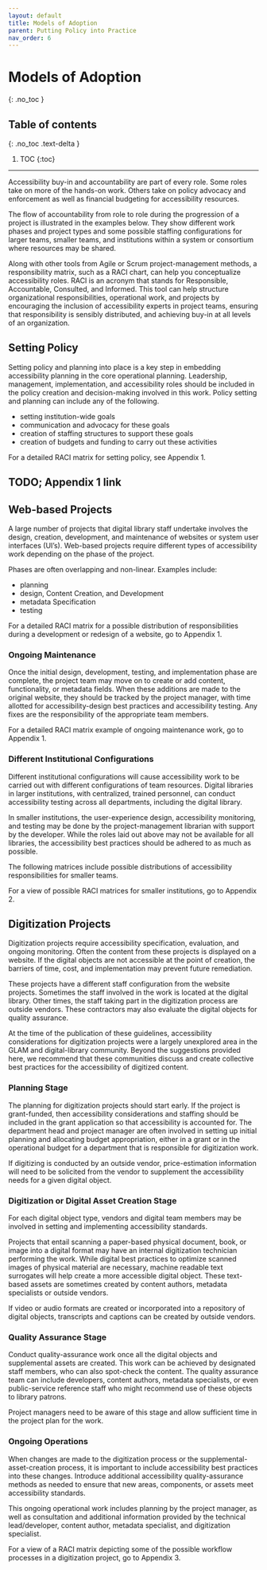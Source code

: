 ```yaml
---
layout: default
title: Models of Adoption
parent: Putting Policy into Practice
nav_order: 6
---
```


# Models of Adoption
{: .no_toc }

## Table of contents
{: .no_toc .text-delta }

1. TOC
{:toc}

---

Accessibility buy-in and accountability are part of every role. Some roles take on more of the hands-on work. Others take on policy advocacy and enforcement as well as financial budgeting for accessibility resources.

The flow of accountability from role to role during the progression of a project is illustrated in the examples below. They show different work phases and project types and some possible staffing configurations for larger teams, smaller teams, and  institutions within a system or consortium where resources may be shared.

Along with other tools from Agile or Scrum project-management methods, a responsibility matrix, such as a RACI chart, can help you conceptualize accessibility roles. RACI is an acronym that stands for Responsible, Accountable, Consulted, and Informed. This tool can help structure organizational responsibilities, operational work, and projects by encouraging the inclusion  of accessibility experts in project teams, ensuring that responsibility is sensibly distributed, and achieving buy-in at all levels of an organization. 

## Setting Policy

Setting policy and planning into place is a key step in embedding accessibility planning in the core operational planning. Leadership, management, implementation, and accessibility roles should be included in the policy creation and decision-making involved in this work.
Policy setting and planning can include any of the following.

-	setting institution-wide goals
-	communication and advocacy for these goals
-	creation of staffing structures to support these goals
-	creation of budgets and funding to carry out these activities

For a detailed RACI matrix for setting policy, see Appendix 1.

## TODO; Appendix 1 link

## Web-based Projects

A large number of projects that digital library staff undertake involves the design, creation, development, and maintenance of websites or system user interfaces (UI’s). 
Web-based projects require different types of accessibility work depending on the phase of the project.

Phases are often overlapping and non-linear. Examples include:

-	planning
-	design, Content Creation, and Development 
-	metadata Specification
-	testing

For a detailed RACI matrix for a possible distribution of responsibilities during a development or redesign of a website, go to Appendix 1.


### Ongoing Maintenance

Once the initial design, development, testing, and implementation phase are  complete, the project team may move on to create or add content, functionality, or metadata fields. When these additions are made to the original website, they should be tracked by the project manager, with time allotted for accessibility-design best practices and accessibility testing. Any fixes are the responsibility of the appropriate team members.

For a detailed RACI matrix example of ongoing maintenance work, go to Appendix 1.

### Different Institutional Configurations

Different institutional configurations will cause accessibility work to be carried out with different configurations of team resources. Digital libraries in larger institutions, with centralized, trained personnel, can conduct accessibility testing across all departments, including the digital library.

In  smaller institutions, the user-experience design, accessibility monitoring, and testing may be done by the project-management librarian with support by the developer. While the roles laid out above may not be available for all libraries, the accessibility best practices should be adhered to as much as possible.

The following matrices include possible distributions of accessibility responsibilities for smaller teams.

For a view of possible RACI matrices for smaller institutions, go to Appendix 2.

## Digitization Projects

Digitization projects require accessibility specification, evaluation, and ongoing monitoring. Often the content from these projects is displayed on a website. If the digital objects are not accessible at the point of creation, the barriers of time, cost, and implementation may prevent future remediation.

These projects have a different staff configuration from the website projects. Sometimes the staff involved in the work is located at the digital library. Other times, the staff taking part in the digitization process are outside vendors. These contractors may also evaluate the digital objects for quality assurance.

At the time of the publication of these guidelines, accessibility considerations for digitization projects were a largely unexplored area in the GLAM and digital-library community. Beyond the suggestions provided here, we recommend that these communities discuss and create collective best practices for the accessibility of digitized content.

### Planning Stage

The planning for digitization projects should start early. If the project is grant-funded, then accessibility considerations and staffing should be included in the grant application so that accessibility is accounted for. The department head and project manager are often involved in setting up initial planning and allocating budget appropriation, either in a grant or in the operational budget for a department that is responsible for digitization work.

If digitizing is conducted by an outside vendor, price-estimation information will need to be solicited from the vendor to supplement the accessibility needs for a given digital object.

### Digitization or Digital Asset Creation Stage

For each digital object type, vendors and digital team members may be involved in setting and implementing accessibility standards.

Projects that entail scanning a paper-based physical document, book, or image into a digital format may have an internal digitization technician performing the work. While digital best practices to optimize scanned images of physical material are necessary, machine readable text surrogates will help create a more accessible digital object. These text-based assets are sometimes created by content authors, metadata specialists or outside vendors.

If video or audio formats are created or incorporated into a repository of digital objects, transcripts and captions can be created by outside vendors.

### Quality Assurance Stage

Conduct quality-assurance work once all the digital objects and supplemental assets are created. This work can be achieved by designated staff members, who can also spot-check the content. The quality assurance team can include developers, content authors, metadata specialists, or even public-service reference staff who might recommend use of these objects to library patrons.

Project managers need to be aware of this stage and allow sufficient time in the project plan for the work.

### Ongoing Operations

When changes are made to the digitization process or the supplemental-asset-creation process, it is important to include accessibility best practices into these changes. Introduce additional accessibility quality-assurance methods as needed to ensure that new areas, components, or assets meet accessibility standards.

This ongoing operational work includes planning by the project manager, as well as consultation and additional information provided by the technical lead/developer, content author, metadata specialist, and digitization specialist.

For a view of a RACI matrix depicting some of the possible workflow processes in a digitization project, go to Appendix 3.
